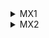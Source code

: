 <details>
<summary>MX1</summary>

| Device | NTP | SERVICES | SNMP | SYSLOG | SYSTEM | TACACS |
| :---: | :---: | :---: | :---: | :---: | :---: |:---: |
| mx1 | NOT OK | NOT OK | NOT OK | NOT OK | NOT OK |NOT OK |
<details>
<summary>MX1 ntp issues:</summary>

```
[edit system ntp]
-   boot-server 192.168.122.1;
[edit system ntp]
+    authentication-key 24 type md5 value "$9$ZfDkPz39pu1zFcyKvLX"; ## SECRET-DATA
[edit system ntp]
+    server 10.1.10.6 key 24; ## SECRET-DATA
+    server 10.1.10.7 key 24; ## SECRET-DATA
+    server 10.1.10.4 key 24; ## SECRET-DATA
+    server 10.1.10.5 key 24; ## SECRET-DATA
-    server 192.168.122.1;
[edit system ntp]
+   trusted-key 24;
+   source-address 192.168.122.10;
```
</details>
<details>
<summary>MX1 services issues:</summary>

```
[edit system services]
-    ftp;
[edit system services ssh]
+    root-login allow;
+    protocol-version v2;
[edit system services]
-    telnet;
[edit system services netconf ssh]
+     port 22;
```
</details>
<details>
<summary>MX1 snmp issues:</summary>

```
[edit]
+  snmp {
+      interface lo0.0;
+      community ntc_snmp {
+          authorization read-only;
+          clients {
+              10.1.10.1/32;
+              10.1.10.2/32;
+          }
+      }
+      trap-options {
+          source-address 192.168.122.10;
+      }
+      trap-group ntc_trap_group {
+          version v2;
+          targets {
+              10.1.10.1;
+              10.1.10.2;
+              10.1.10.3;
+              10.1.10.4;
+          }
+      }
+  }
```
</details>
<details>
<summary>MX1 syslog issues:</summary>

```
[edit system syslog]
+    archive size 10m files 10;
[edit system syslog]
+    host 10.1.10.32 {
+        any notice;
+        authorization info;
+        structured-data;
+    }
[edit system syslog file messages]
+    explicit-priority;
[edit system syslog file interactive-commands]
+    explicit-priority;
[edit system syslog]
+   source-address 192.168.122.10;
```
</details>
<details>
<summary>MX1 system issues:</summary>

```
[edit system]
+  host-name mx1;
+  commit synchronize;
```
</details>
<details>
<summary>MX1 tacacs issues:</summary>

```
[edit system]
+  authentication-order tacplus;
+  tacplus-server {
+      10.1.11.9 {
+          secret "$9$O/TzIclWLNbwgW8ZUHkPf"; ## SECRET-DATA
+          timeout 5;
+          source-address 192.168.122.10;
+      }
+      10.1.11.10 {
+          secret "$9$MDyLNbgoGiHmg4QF/9pu"; ## SECRET-DATA
+          timeout 5;
+          source-address 192.168.122.10;
+      }
+      10.1.11.8 {
+          secret "$9$pGRxORSKMX-dsKvoJDjq."; ## SECRET-DATA
+          timeout 5;
+          source-address 192.168.122.10;
+      }
+  }
+  tacplus-options {
+      exclude-cmd-attribute;
+  }
+  accounting {
+      events [ change-log interactive-commands ];
+      destination {
+          tacplus {
+              server {
+                  10.1.11.9 {
+                      secret "$9$cgXrvL-VYoaU-dk.5T3n"; ## SECRET-DATA
+                      timeout 5;
+                      source-address 192.168.122.10;
+                  }
+                  10.1.11.10 {
+                      secret "$9$6b0BCu1cyK8LNcSwYoaUD"; ## SECRET-DATA
+                      timeout 5;
+                      source-address 192.168.122.10;
+                  }
+                  10.1.11.8 {
+                      secret "$9$4YJDkfT39Cuf5IEyrvM"; ## SECRET-DATA
+                      timeout 5;
+                      source-address 192.168.122.10;
+                  }
+              }
+          }
+      }
+  }
```
</details>
</details>
<details>
<summary>MX2</summary>

| Device | NTP | SERVICES | SNMP | SYSLOG | SYSTEM | TACACS |
| :---: | :---: | :---: | :---: | :---: | :---: |:---: |
| mx2 | NOT OK | NOT OK | NOT OK | NOT OK | NOT OK |NOT OK |
<details>
<summary>MX2 ntp issues:</summary>

```
[edit system ntp]
-   boot-server 192.168.122.1;
[edit system ntp]
+    authentication-key 24 type md5 value "$9$ZfDkPz39pu1zFcyKvLX"; ## SECRET-DATA
[edit system ntp]
+    server 10.1.10.7 key 24; ## SECRET-DATA
+    server 10.1.10.6 key 24; ## SECRET-DATA
+    server 10.1.10.5 key 24; ## SECRET-DATA
+    server 10.1.10.4 key 24; ## SECRET-DATA
-    server 192.168.122.1;
[edit system ntp]
+   trusted-key 24;
+   source-address 192.168.122.20;
```
</details>
<details>
<summary>MX2 services issues:</summary>

```
[edit system services]
-    ftp;
[edit system services ssh]
+    root-login allow;
+    protocol-version v2;
[edit system services]
-    telnet;
[edit system services netconf ssh]
+     port 22;
```
</details>
<details>
<summary>MX2 snmp issues:</summary>

```
[edit]
+  snmp {
+      interface lo0.0;
+      community ntc_snmp {
+          authorization read-only;
+          clients {
+              10.1.10.1/32;
+              10.1.10.2/32;
+          }
+      }
+      trap-options {
+          source-address 192.168.122.20;
+      }
+      trap-group ntc_trap_group {
+          version v2;
+          targets {
+              10.1.10.1;
+              10.1.10.2;
+              10.1.10.3;
+              10.1.10.4;
+          }
+      }
+  }
```
</details>
<details>
<summary>MX2 syslog issues:</summary>

```
[edit system syslog]
+    archive size 10m files 10;
[edit system syslog]
+    host 10.1.10.30 {
+        any notice;
+        authorization info;
+        structured-data;
+    }
[edit system syslog file messages]
+    explicit-priority;
[edit system syslog file interactive-commands]
+    explicit-priority;
[edit system syslog]
+   source-address 192.168.122.20;
```
</details>
<details>
<summary>MX2 system issues:</summary>

```
[edit system]
+  host-name mx2;
+  commit synchronize;
```
</details>
<details>
<summary>MX2 tacacs issues:</summary>

```
[edit system]
+  authentication-order tacplus;
+  tacplus-server {
+      10.1.11.10 {
+          secret "$9$kmT3CtOREyCAvWx7Vb"; ## SECRET-DATA
+          timeout 5;
+          source-address 192.168.122.20;
+      }
+      10.1.11.8 {
+          secret "$9$rcxK87bs4ZGibwmfzF/9"; ## SECRET-DATA
+          timeout 5;
+          source-address 192.168.122.20;
+      }
+      10.1.11.9 {
+          secret "$9$SFHlMXdb2aJDdVqmTQn6"; ## SECRET-DATA
+          timeout 5;
+          source-address 192.168.122.20;
+      }
+  }
+  tacplus-options {
+      exclude-cmd-attribute;
+  }
+  accounting {
+      events [ change-log interactive-commands ];
+      destination {
+          tacplus {
+              server {
+                  10.1.11.10 {
+                      secret "$9$jxkPQ69pB1h6/lK8LN-"; ## SECRET-DATA
+                      timeout 5;
+                      source-address 192.168.122.20;
+                  }
+                  10.1.11.8 {
+                      secret "$9$TF/tBIcleWB17-ws4o"; ## SECRET-DATA
+                      timeout 5;
+                      source-address 192.168.122.20;
+                  }
+                  10.1.11.9 {
+                      secret "$9$ygCeWxVwgJZjVb.PQz6/"; ## SECRET-DATA
+                      timeout 5;
+                      source-address 192.168.122.20;
+                  }
+              }
+          }
+      }
+  }
```
</details>
</details>
